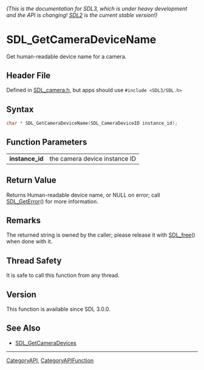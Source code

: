 ###### (This is the documentation for SDL3, which is under heavy development and the API is changing! [SDL2](https://wiki.libsdl.org/SDL2/) is the current stable version!)
# SDL_GetCameraDeviceName

Get human-readable device name for a camera.

## Header File

Defined in [SDL_camera.h](https://github.com/libsdl-org/SDL/blob/main/include/SDL3/SDL_camera.h), but apps should use `#include <SDL3/SDL.h>`

## Syntax

```c
char * SDL_GetCameraDeviceName(SDL_CameraDeviceID instance_id);

```

## Function Parameters

|                     |                               |
| ------------------- | ----------------------------- |
| **instance_id**     | the camera device instance ID |

## Return Value

Returns Human-readable device name, or NULL on error; call
[SDL_GetError](SDL_GetError)() for more information.

## Remarks

The returned string is owned by the caller; please release it with
[SDL_free](SDL_free)() when done with it.

## Thread Safety

It is safe to call this function from any thread.

## Version

This function is available since SDL 3.0.0.

## See Also

* [SDL_GetCameraDevices](SDL_GetCameraDevices)

----
[CategoryAPI](CategoryAPI), [CategoryAPIFunction](CategoryAPIFunction)

